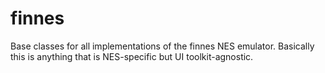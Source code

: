 # finnes

Base classes for all implementations of the finnes NES emulator.
Basically this is anything that is NES-specific but UI toolkit-agnostic.
